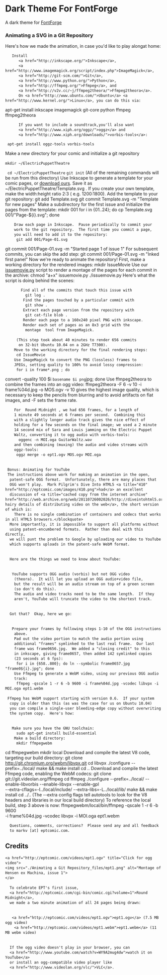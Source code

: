 # Dark Theme For FontForge

A dark theme for [FontForge](http://fontforge.org)


### Animating a SVG in a Git Repository



Here's how we made the animation, in case you'd like to play alongat home:


       Install
          <a href="http://inkscape.org/">Inkscape</a>,
          <a href="http://www.imagemagick.org/script/index.php">ImageMagick</a>,
          <a href="http://git-scm.com/">Git</a>,
          <a href="http://www.python.org/">Python</a>,
          <a href="http://ffmpeg.org/">Ffmpeg</a>, and
          <a href="http://v2v.cc/~j/ffmpeg2theora/">Ffmpeg2theora</a>.
          On <a href="http://www.ubuntu.com/">Ubuntu</a> <a href="http://www.kernel.org/">Linux</a>, you can do this via:

apt-get install inkscape imagemagick git-core python ffmpeg ffmpeg2theora

          If you want to include a soundtrack,you'll also want
          <a href="http://www.xiph.org/oggz/">oggz</a> and
          <a href="http://www.xiph.org/downloads/">vorbis-tools</a>:


```
 apt-get install oggz-tools vorbis-tools
```


Make a new directory for your comic and initialize a git repository

`mkdir ~/ElectricPuppetTheatre`

` cd ~/ElectricPuppetTheatre`
`git init`
         (All of the remaining commands will be run from this directory)
  Use Inkscape to generate a template for your comic pages, or
        <a href="http://eptcomic.com/images/Template.svg">download ours</a>.  Save it as
         ~/ElectricPuppetTheatre/Template.svg .  If you create your
        own template, make the width:height ratio 2:3 ( e.g.  1200:1800).
        Add the template to your git repository:
         git add Template.svg
git commit Template.svg -m "Template for new pages"
        Make a subdirectory for the first issue and initialize the
        pages from the template:
         mkdir 001
for i in {01..24}; do
  cp Template.svg 001/"Page-${i}.svg";
done

        Draw each page in Inkscape.  Pause periodically to commit your
        work to the git repository.  The first time you commit a page,
        you will need to add it to the repository:
         git add 001/Page-01.svg
git commit 001/Page-01.svg -m "Started page 1 of issue 1"
        For subsequent commits, you can skip the add step:
         git commit 001/Page-01.svg -m "Inked first panel"
        Now we're ready to animate the repository!  First, make
        a working directory for the rendered images:
         mkdir IssueMovie
        Use our <a href="http://eptcomic.com/code/issuemovie.py">issuemovie.py</a>
        script to render a montage of the pages for each commit in
        the archive:
         chmod "a+x" issuemovie.py
./issuemovie.py
        Here's what the script is doing behind the scenes:

           Find all of the commits that touch this issue with
             git log .
            Find the pages touched by a particular commit with
             git show .
            Extract each page version from the repository with
             git cat-file blob .
            Render each page to a 160x240 pixel PNG with inkscape.
            Render each set of pages as an 8x3 grid with the
             montage  tool from ImageMagick.

         (This step took about 40 minutes to render 656 commits
          on 32-bit Ubuntu 10.04 on a 2GHz T7300).
        Move to the working directory for the final rendering steps:
         cd IssueMovie
        Use ImageMagick to convert the PNG (lossless) frames to
        JPEGs, setting quality to 100% to avoid lossy compression:
         for i in frame*.png ; do
  convert -quality 100 $i `basename $i png`jpg;
done
         Use ffmpeg2theora to combine the frames into an ogg video:
          ffmpeg2theora -F 6 -v 10 -i frame%04d.jpg -o MOS.ogv
         -v 10  gives the highest image quality, which is necessary
        to keep the pencils from blurring and to avoid artifacts on flat
        images, and  -F  sets the frame rate.  

        For  Round Midnight , we had 656 frames, for a length of
        1 minute 49 seconds at 6 frames per second.  Combining this
        with a slightly longer audio track gives the nice effect of
        holding for a few seconds on the final image; we used a 2 minute
        14 second mix of Sara and Louis jamming on the Electric Puppet
        Waltz, converting it to ogg audio with vorbis-tools:
          oggenc -n MOI.oga GuitarWaltz.wav
        and then combining (muxing) the audio and video streams with
        oggz-tools:
         oggz merge -o ept1.ogv MOS.ogv MOI.oga


     Bonus: Animating for YouTube
     The instructions above work for making an animation in the open,
      patent-safe OGG format.  Unfortunately, there are many places that
      OGG won't play.  Mark Pilgrim's Dive Into HTML5 <a title="410" href="http://eptcomic.com/images/410.png">had</a> an excellent
      discussion of <a title="cached copy from the internet archive" href="http://web.archive.org/web/20110726002026/http://diveintohtml5.org/video.html">the hairy details of distributing video on the web</a>, the short version of which is:
        There is no single combination of containers and codecs that works in all HTML5 browsers.</blockquote>
      More importantly, it is impossible to support all platforms without
      using patent-encumbered formats.  Rather than deal with this directly,
      we will punt the problem to Google by uploading our video to YouTube
      which supports uploads in the patent-safe WebM format.


      Here are the things we need to know about YouTube:


       YouTube supports OGG audio (vorbis) but not OGG video
        (theora).  It will let you upload an OGG audio+video file,
        but the result will be an audio stream on top of a green screen
        (so don't do this).
        The audio and video tracks need to be the same length.  If they
        aren't, YouTube will truncate the video to the shortest track.


      Got that?  Okay, here we go:


       Prepare your frames by following steps 1-10 of the OGG instructions
        above.
        Pad out the video portion to match the audio portion using
        additional "frames" symlinked to the last real frame.  Our last
        frame was frame0656.jpg.  We added a "closing credit" to this
        in inkscape, giving frame0657, then added 142 symlinked copies
        (23 seconds at 6 fps):
         for i in {658..800}; do ln --symbolic frame0657.jpg "frame0${i}.jpg"; done
        Use Ffmpeg to generate a WebM video, using our previous OGG audio
        track:
         ffmpeg -qscale 1 -r 6 -b 9600 -i frame%04d.jpg -vcodec libvpx -i MOI.oga ept1.webm

     Ffmpeg has WebM support starting with version 0.6.  If your system
      copy is older than this (as was the case for us on Ubuntu 10.04)
      you can compile a single-user bleeding-edge copy without overwriting
      the system copy.  Here's how:


       Make sure you have the GNU toolchain:
         sudo apt-get install build-essential
        Make a build directory:
         mkdir ffmpegwebm
cd ffmpegwebm
mkdir local
        Download and compile the latest V8 code, targeting our build
        directory:
         git clone http://git.chromium.org/webm/libvpx.git
cd libvpx
./configure --prefix=../local/
make &amp;&amp; make install
cd ..
        Download and compile the latest Ffmpeg code, enabling the WebM
        codecs:
         git clone git://git.videolan.org/ffmpeg
cd ffmpeg
./configure --prefix=../local/ --enable-libvorbis --enable-libvpx --enable-gpl \
--extra-cflags=-I../local/include/ --extra-libs=-L../local/lib/
make &amp;&amp; make install
cd ../..
         (The  --extra
          config flags tell autotools to look for the V8 headers and libraries
          in our local build directory)
        To reference the local build, step 3 above is now:
         ffmpegwebm/local/bin/ffmpeg -qscale 1 -r 6 -b 9600 \
-i frame%04d.jpg -vcodec libvpx -i MOI.oga ept1.webm



      Questions, comments, corrections?  Please send any and all feedback
      to markv [at] eptcomic.com.



## Credits
    <a href="http://eptcomic.com/videos/ept1.ogv" title="Click for ogg video">
    <img src="./Animating a Git Repository_files/ept1.png" alt="Montage of Hensen ex Machina, issue 1">
    </a>

      To celebrate EPT's first issue,
      <a href="http://eptcomic.com/cgi-bin/comic.cgi?volume=1">Round Midnight</a>,
      we made a two minute animation of all 24 pages being drawn:


       <a href="http://eptcomic.com/videos/ept1.ogv">ept1.ogv</a> (7.5 MB ogg video)
        <a href="http://eptcomic.com/videos/ept1.webm">ept1.webm</a> (11 MB webm video)


      If the ogg video doesn't play in your browser, you can
      <a href="http://www.youtube.com/watch?v=WY9A2mug4dw">watch it on YouTube</a>
      or install an ogg-compatible video player like
      <a href="http://www.videolan.org/vlc/">VLC</a>.
